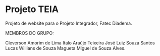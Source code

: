 # Projeto TEIA
Projeto de website para o Projeto Integrador, Fatec Diadema.

MEMBROS DO GRUPO: 

Cleverson Amorim de Lima
Italo Araújo Teixeira
José Luiz Souza Santos
Lucas Willians de Souza Magueta
Miguel de Souza Alves.

